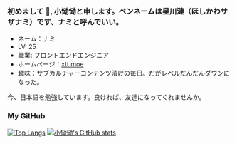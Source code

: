 ### 初めまして 👋, 小恸恸と申します。ペンネームは星川漣（ほしかわサザナミ）です、ナミと呼んでいい。

- ネーム：ナミ
- LV: 25
- 職業: フロントエンドエンジニア
- ホームページ：[xtt.moe](https://xtt.moe)
- 趣味：サブカルチャーコンテンツ漬けの毎日。だがレベルだんだんダウンになった。

今、日本語を勉強しています。良ければ、友達になってくれませんか。

### My GitHub

[![Top Langs](https://github-readme-stats.vercel.app/api/top-langs/?username=xiaotong-tong&layout=compact)](https://github.com/anuraghazra/github-readme-stats)
[![小恸恸's GitHub stats](https://github-readme-stats.vercel.app/api?username=xiaotong-tong&count_private=true)](https://github.com/anuraghazra/github-readme-stats)

